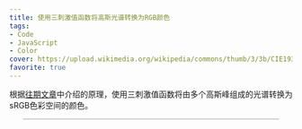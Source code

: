 ```yaml
---
title: 使用三刺激值函数将高斯光谱转换为RGB颜色
tags: 
- Code
- JavaScript
- Color
cover: https://upload.wikimedia.org/wikipedia/commons/thumb/3/3b/CIE1931xy_blank.svg/723px-CIE1931xy_blank.svg.png
favorite: true
---
```

根据[往期文章](https://ycythu.github.io/2024/01/28/Wavelength-to-Color.html)中介绍的原理，使用三刺激值函数将由多个高斯峰组成的光谱转换为sRGB色彩空间的颜色。
<!--more-->
<script src="https://cdnjs.cloudflare.com/ajax/libs/mathjs/11.11.1/math.min.js" type="text/javascript"></script>
<script src="https://cdn.jsdelivr.net/gh/ycythu/assets@main/js/wavelength_to_color/tristimulus.js" type="text/javascript"></script>
<head>
  <style>
    #canvas-container {
      width: 100%;
      max-width: 1000px;
      margin: auto;
      position: relative;
    }
    canvas {
      width: 90%;
      height: auto;
      margin: 0 auto;
      display: block;
      background: white;
      border: 1px solid #ccc;
      touch-action: none;
    }
  </style>
</head>
<body>
<div id="canvas-container">
  <canvas id="canvas"></canvas>
</div>
<script src="https://cdn.jsdelivr.net/gh/ycythu/assets@main/js/wavelength_to_color/gaussian2color.js" type="text/javascript"></script>
</body>
